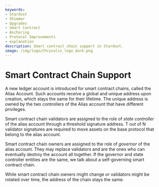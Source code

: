 ```yaml
---
keywords:
- Stardust
- Shimmer
- Upgrades
- Smart Contract
- Anchoring
- Protocol Improvements
- explanation
description: Smart contract chain support in Stardust.
image: /img/logo/Chrysalis_logo_dark.png
---
```


# Smart Contract Chain Support

A new ledger account is introduced for smart contract chains, called the Alias Account. Such accounts receive a global and
unique address upon creation, which stays the same for their lifetime. The unique address is owned by the two controllers
of the Alias account that have different privileges.

Smart contract chain validators are assigned to the role of _state controller_ of the alias account through a
threshold signature address. T out of N validator signatures are required to move assets on the base protocol that belong
to the alias account.

Smart contract chain owners are assigned to the role of _governor_ of the alias account. They may replace validators
and are the ones who can eventually destroy the account all together. If the governor and state controller entities are
the same, we talk about a self-governing smart contract chain.

While smart contract chain owners might change or validators might be rotated over time, the address of the chain stays
the same.

